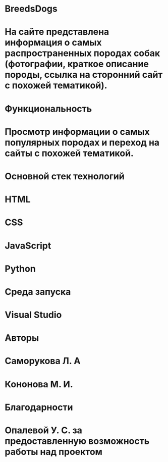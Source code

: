 # BreedsDogs
# На сайте представлена информация о самых распространенных породах собак (фотографии, краткое описание породы, ссылка на сторонний сайт с похожей тематикой).

# Функциональность
# Просмотр информации о самых популярных породах и переход на сайты с похожей тематикой.

# Основной стек технологий
# HTML
# CSS
# JavaScript
# Python

# Среда запуска
# Visual Studio

# Авторы
# Саморукова Л. А
# Кононова М. И.

# Благодарности
# Опалевой У. С. за предоставленную возможность работы над проектом
